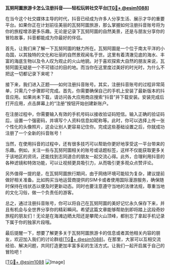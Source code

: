 **瓦努阿圖旅游卡怎么注册抖音——轻松玩转社交平台[[TG💪+ @esim1088](https://t.me/s/esim1088)]**

在当今这个社交媒体主导的时代，抖音已经成为许多人分享生活、展示才华的重要平台。如果你正在计划前往美丽的瓦努阿圖旅游，那么掌握如何注册抖音账号将为你的旅程增添更多乐趣。无论是记录下瓦努阿圖的自然美景，还是与朋友分享你的冒险故事，抖音都能成为你最好的伴侣。

首先，让我们来了解一下瓦努阿圖的魅力所在。瓦努阿圖是一个位于南太平洋的小岛国，以其独特的文化和壮丽的自然景观闻名于世。这里有着清澈见底的海水、丰富的海底生物以及令人叹为观止的火山地貌。对于喜欢探索大自然的朋友来说，瓦努阿圖无疑是一个不可错过的目的地。而当你在这里度过美好的时光时，为什么不把这一切都记录下来呢？

接下来，我们进入正题——如何注册抖音账号。其实，注册抖音账号的过程非常简单，只需几个步骤即可完成。首先，你需要确保自己的手机上安装了最新版本的抖音应用。如果尚未下载，请访问各大应用商店搜索“抖音”并下载安装。安装完成后打开应用，点击屏幕上的“注册”按钮开始创建新账户。

在注册过程中，你需要输入有效的手机号码以接收验证码短信。输入正确的验证码后，设置一个强密码，并填写个人资料信息如昵称等。此时，你可以选择上传一张个性化的头像照片，这会让别人更容易记住你。完成这些基础设置之后，你就成功注册了一个全新的抖音账号！

当然，在使用抖音的过程中，还有很多技巧可以帮助你更好地享受这一平台带来的乐趣。例如，关注一些与瓦努阿圖相关的账号或话题标签，这样不仅能获取更多关于该地区的资讯，还能找到志同道合的朋友一起交流心得。此外，合理利用抖音的各种滤镜和特效功能，可以让视频更具吸引力，从而吸引更多观众点赞评论。

另外值得一提的是，在瓦努阿圖旅行期间，由于网络环境可能较为复杂，建议提前做好相关准备。比如购买当地运营商提供的SIM卡或者使用国际漫游服务，确保随时保持在线状态以便及时更新动态。同时也要注意遵守当地的法律法规，尊重当地的文化习俗，做一个负责任的游客。

总之，通过注册抖音账号，你可以将自己在瓦努阿圖的美好记忆永久保存下来，并且有机会与全世界分享你的精彩瞬间。希望这篇文章能够帮助到即将踏上这段奇妙旅程的朋友们！无论是在海滩边晒太阳还是攀爬火山顶峰，都别忘了拿起手机记录下属于你的独家片段哦。

最后提醒一下，想要了解更多关于瓦努阿圖旅游卡的信息或者其他相关内容的朋友，欢迎加入我们的讨论群组[[TG💪+ @esim1088](https://t.me/s/esim1088)]。在那里，大家可以互相交流经验、解决问题，共同打造更加丰富多彩的生活方式。让我们一起开启属于自己的冒险吧！

[[TG💪+ @esim1088](https://t.me/s/esim1088) ![Image](https://i.postimg.cc/4NQfJmqS/Snipaste-2025-05-13-00-14-12.png)]